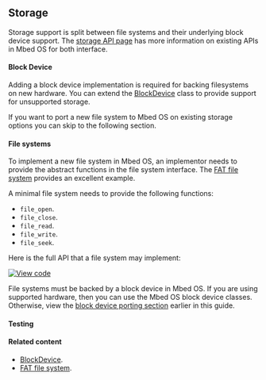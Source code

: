 <h2 id="contributing-storage">Storage</h2>

Storage support is split between file systems and their underlying block device support. The [storage API page](/docs/development/apis/storage.html) has more information on existing APIs in Mbed OS for both interface.

#### Block Device

Adding a block device implementation is required for backing filesystems on new hardware. You can extend the [BlockDevice](http://os-doc-builder.test.mbed.com/docs/development/mbed-os-api-doxy/class_block_device.html) class to provide support for unsupported storage.

If you want to port a new file system to Mbed OS on existing storage options you can skip to the following section.

#### File systems

To implement a new file system in Mbed OS, an implementor needs to provide the abstract functions in the file system interface. The [FAT file system](http://os-doc-builder.test.mbed.com/docs/development/mbed-os-api-doxy/class_f_a_t_file_system.html) provides an excellent example.

A minimal file system needs to provide the following functions:

- `file_open`.
- `file_close`.
- `file_read`.
- `file_write`.
- `file_seek`.

Here is the full API that a file system may implement:

[![View code](https://www.mbed.com/embed/?type=library)](http://os-doc-builder.test.mbed.com/docs/development/mbed-os-api-doxy/classmbed_1_1_file_system.html)

File systems must be backed by a block device in Mbed OS. If you are using supported hardware, then you can use the Mbed OS block device classes. Otherwise, view the [block device porting section](#block-device) earlier in this guide.

#### Testing

#### Related content

- [BlockDevice](http://os-doc-builder.test.mbed.com/docs/development/mbed-os-api-doxy/class_block_device.html).
- [FAT file system](http://os-doc-builder.test.mbed.com/docs/development/mbed-os-api-doxy/class_f_a_t_file_system.html).
